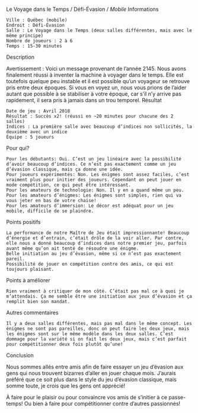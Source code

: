 
Le Voyage dans le Temps / Défi-Évasion / *Mobile*
Informations

    Ville : Québec (mobile)
    Endroit : Défi-Évasion
    Salle : Le Voyage dans le Temps (deux salles différentes, mais avec le même principe)
    Nombre de joueurs : 2 à 6
    Temps : 15-30 minutes

Description

Avertissement : Voici un message provenant de l’année 2145. Nous avons finalement réussi à inventer la machine à voyager dans le temps. Elle est toutefois quelque peu instable et il est possible qu’un voyageur se retrouve pris entre deux époques. Si vous en voyez un, nous vous prions de l’aider autant que possible à se stabiliser à votre époque, car s’il n’y arrive pas rapidement, il sera pris à jamais dans un trou temporel.
Résultat

    Date de jeu : Avril 2018
    Résultat : Succès x2! (réussi en ~20 minutes pour chacune des 2 salles)
    Indices : La première salle avec beaucoup d’indices non sollicités, la deuxième avec un indice
    Équipe : 5 joueurs

Pour qui?

    Pour les débutants: Oui. C’est un jeu linéaire avec la possibilité d’avoir beaucoup d’indices. Ce n’est pas exactement comme un jeu d’évasion classique, mais ça donne une idée.
    Pour joueurs expérimentés: Non. Les énigmes sont assez faciles, c’est vraiment plus pour initier des joueurs. Cependant on peut jouer en mode compétition, ce qui peut être intéressant.
    Pour les amateurs de technologie: Non. Il y en a quand même un peu.
    Pour les amateurs d’énigmes: Les énigmes sont simples, rien qui va vous jeter en bas de votre chaise!
    Pour les amateurs d’immersion: Le décor est adéquat pour un jeu mobile, difficile de se plaindre.

 Points positifs

    La performance de notre Maître de Jeu était impressionnante! Beaucoup d’énergie et d’entrain, c’était drôle de la voir aller. Par contre, elle nous a donné beaucoup d’indices dans notre premier jeu, parfois avant même qu’on ait tenté de résoudre une énigme.
    Belle initiation au jeu d’évasion, même si ce n’est pas exactement pareil.
    Possibilité de jouer en compétition contre des amis, ce qui est toujours plaisant.

Points à améliorer

    Rien vraiment à critiquer de mon côté. C’était pas mal ce à quoi je m’attendais. Ça me semble être une initiation aux jeux d’évasion et ça remplit bien son mandat.

Autres commentaires

    Il y a deux salles différentes, mais pas mal dans le même concept. Les énigmes ne sont pas pareilles, donc on peut faire les deux jeux, mais les énigmes sont sur le même modèle dans les deux salles. C’est dommage pour la variété si on fait les deux jeux, mais c’est parfait pour compétitionner deux fois plutôt qu’une!

Conclusion

Nous sommes allés entre amis afin de faire essayer un jeu d’évasion aux gens qui nous trouvent bizarres d’aller en jouer chaque mois. J’aurais préféré que ce soit plus dans le style du jeu d’évasion classique, mais somme toute, je crois que les gens ont apprécié!

À faire pour le plaisir ou pour convaincre vos amis de s’initier à ce passe-temps! Ou bien à faire pour compétitionner contre d’autres passionnés!
